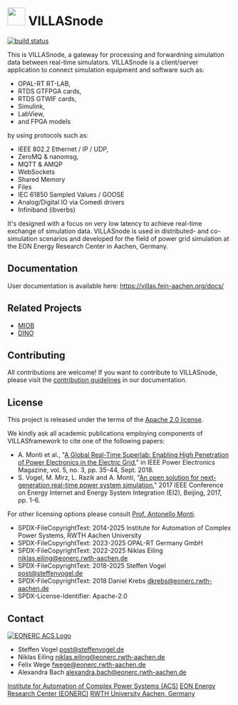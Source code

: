 # <img src="doc/pictures/villas_node.png" width=40 /> VILLASnode

[![build status](https://git.rwth-aachen.de/acs/public/villas/node/badges/master/pipeline.svg)](https://git.rwth-aachen.de/acs/public/villas/node/-/pipelines/)

This is VILLASnode, a gateway for processing and forwardning simulation data between real-time simulators.
VILLASnode is a client/server application to connect simulation equipment and software such as:

- OPAL-RT RT-LAB,
- RTDS GTFPGA cards,
- RTDS GTWIF cards,
- Simulink,
- LabView,
- and FPGA models

by using protocols such as:

- IEEE 802.2 Ethernet / IP / UDP,
- ZeroMQ & nanomsg,
- MQTT & AMQP
- WebSockets
- Shared Memory
- Files
- IEC 61850 Sampled Values / GOOSE
- Analog/Digital IO via Comedi drivers
- Infiniband (ibverbs)

It's designed with a focus on very low latency to achieve real-time exchange of simulation data.
VILLASnode is used in distributed- and co-simulation scenarios and developed for the field of power grid simulation at the EON Energy Research Center in Aachen, Germany.

## Documentation

User documentation is available here: <https://villas.fein-aachen.org/docs/>

## Related Projects

- [MIOB](https://github.com/RWTH-ACS/miob)
- [DINO](https://github.com/RWTH-ACS/dino)

## Contributing

All contributions are welcome!
If you want to contribute to VILLASnode, please visit the [contribution guidelines](https://villas.fein-aachen.org/docs/node/development/contributing/) in our documentation.

## License

This project is released under the terms of the [Apache 2.0 license](LICENSE).

We kindly ask all academic publications employing components of VILLASframework to cite one of the following papers:

- A. Monti et al., "[A Global Real-Time Superlab: Enabling High Penetration of Power Electronics in the Electric Grid](https://ieeexplore.ieee.org/document/8458285/)," in IEEE Power Electronics Magazine, vol. 5, no. 3, pp. 35-44, Sept. 2018.
- S. Vogel, M. Mirz, L. Razik and A. Monti, "[An open solution for next-generation real-time power system simulation](http://ieeexplore.ieee.org/stamp/stamp.jsp?tp=&arnumber=8245739&isnumber=8244404)," 2017 IEEE Conference on Energy Internet and Energy System Integration (EI2), Beijing, 2017, pp. 1-6.

For other licensing options please consult [Prof. Antonello Monti](mailto:amonti@eonerc.rwth-aachen.de).

- SPDX-FileCopyrightText: 2014-2025 Institute for Automation of Complex Power Systems, RWTH Aachen University
- SPDX-FileCopyrightText: 2023-2025 OPAL-RT Germany GmbH
- SPDX-FileCopyrightText: 2022-2025 Niklas Eiling <niklas.eiling@eonerc.rwth-aachen.de>
- SPDX-FileCopyrightText: 2018-2025 Steffen Vogel <post@steffenvogel.de>
- SPDX-FileCopyrightText: 2018 Daniel Krebs <dkrebs@eonerc.rwth-aachen.de>
- SPDX-License-Identifier: Apache-2.0

## Contact

[![EONERC ACS Logo](doc/pictures/eonerc_logo.png)](http://www.acs.eonerc.rwth-aachen.de)

- Steffen Vogel <post@steffenvogel.de>
- Niklas Eiling <niklas.eiling@eonerc.rwth-aachen.de>
- Felix Wege <fwege@eonerc.rwth-aachen.de>
- Alexandra Bach <alexandra.bach@eonerc.rwth-aachen.de>

[Institute for Automation of Complex Power Systems (ACS)](http://www.acs.eonerc.rwth-aachen.de)
[EON Energy Research Center (EONERC)](http://www.eonerc.rwth-aachen.de)
[RWTH University Aachen, Germany](http://www.rwth-aachen.de)
